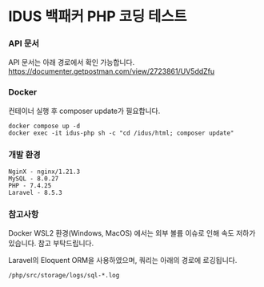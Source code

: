 # IDUS 백패커 PHP 코딩 테스트

### API 문서
API 문서는 아래 경로에서 확인 가능합니다.  
https://documenter.getpostman.com/view/2723861/UV5ddZfu

### Docker
컨테이너 실행 후 composer update가 필요합니다.
```
docker compose up -d
docker exec -it idus-php sh -c "cd /idus/html; composer update"
```

### 개발 환경
```
NginX - nginx/1.21.3
MySQL - 8.0.27
PHP - 7.4.25
Laravel - 8.5.3
```

### 참고사항
Docker WSL2 환경(Windows, MacOS) 에서는 외부 볼륨 이슈로 인해 속도 저하가 있습니다. 참고 부탁드립니다.

Laravel의 Eloquent ORM을 사용하였으며, 쿼리는 아래의 경로에 로깅됩니다.
```
/php/src/storage/logs/sql-*.log
```
